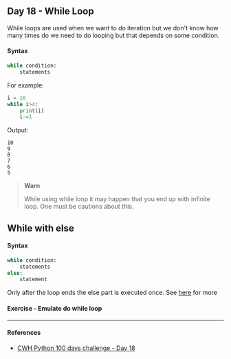 ## Day 18 - While Loop

While loops are used when we want to do iteration but we don't know how many times do we need to do looping but that depends on some condition.

#### Syntax

```python
while condition:
    statements
```

For example:
```python
i = 10
while i>4:
    print(i)
    i-=1
```

Output:

```shell
10
9
8
7
6
5
```

>**Warn**
>
>While using while loop it may happen that you end up with infinite loop. One must be cautions about this.

## While with else

#### Syntax

```python
while condition:
    statements
else:
    statement
```

Only after the loop ends the else part is executed once. See [here](./main.ipynb) for more

#### Exercise - Emulate do while loop

---

#### References

- [CWH Python 100 days challenge - Day 18](https://youtu.be/-tCFyIyKVx0)